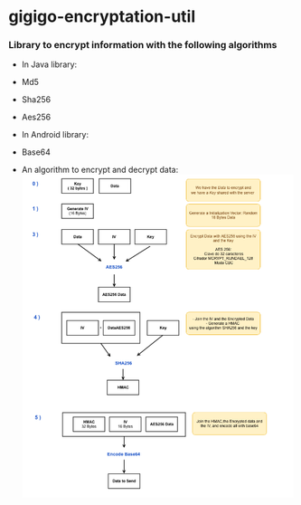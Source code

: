 # gigigo-encryptation-util
### Library to encrypt information with the following algorithms
 * In Java library:
  * Md5
  * Sha256
  * Aes256
 
 * In Android library:
  * Base64
  * An algorithm to encrypt and decrypt data: ![GitHub Logo](/screen/EncryptionImageAlgorithm.png)

